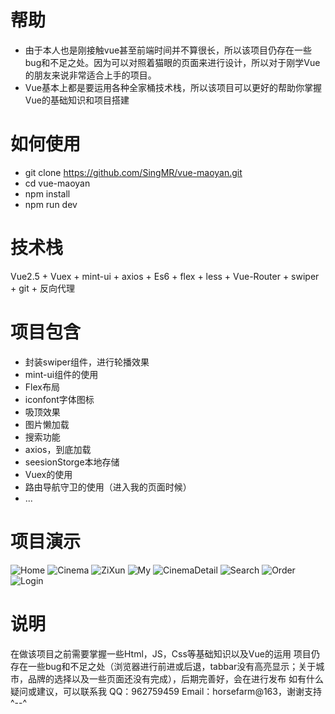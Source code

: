 帮助
===
* 由于本人也是刚接触vue甚至前端时间并不算很长，所以该项目仍存在一些bug和不足之处。因为可以对照着猫眼的页面来进行设计，所以对于刚学Vue的朋友来说非常适合上手的项目。
* Vue基本上都是要运用各种全家桶技术栈，所以该项目可以更好的帮助你掌握Vue的基础知识和项目搭建

如何使用
====
* git clone https://github.com/SingMR/vue-maoyan.git
* cd vue-maoyan
* npm install
* npm run dev

技术栈
====
Vue2.5 + Vuex + mint-ui + axios + Es6 + flex + less + Vue-Router + swiper + git + 反向代理

项目包含
====
* 封装swiper组件，进行轮播效果
* mint-ui组件的使用
* Flex布局
* iconfont字体图标
* 吸顶效果
* 图片懒加载
* 搜索功能
* axios，到底加载
* seesionStorge本地存储
* Vuex的使用
* 路由导航守卫的使用（进入我的页面时候）
* ...

项目演示
===
![Home](https://github.com/SingMR/vue-maoyan/blob/master/screenShots/Home.jpg)
![Cinema](https://github.com/SingMR/vue-maoyan/blob/master/screenShots/Cinema.jpg)
![ZiXun](https://github.com/SingMR/vue-maoyan/blob/master/screenShots/ZiXun.jpg)
![My](https://github.com/SingMR/vue-maoyan/blob/master/screenShots/My.jpg)
![CinemaDetail](https://github.com/SingMR/vue-maoyan/blob/master/screenShots/CinemaDetail.jpg)
![Search](https://github.com/SingMR/vue-maoyan/blob/master/screenShots/Search.jpg)
![Order](https://github.com/SingMR/vue-maoyan/blob/master/screenShots/Order.jpg)
![Login](https://github.com/SingMR/vue-maoyan/blob/master/screenShots/Login.jpg)

说明
===
在做该项目之前需要掌握一些Html，JS，Css等基础知识以及Vue的运用
项目仍存在一些bug和不足之处（浏览器进行前进或后退，tabbar没有高亮显示；关于城市，品牌的选择以及一些页面还没有完成），后期完善好，会在进行发布
如有什么疑问或建议，可以联系我 QQ：962759459 Email：horsefarm@163，谢谢支持^--^
